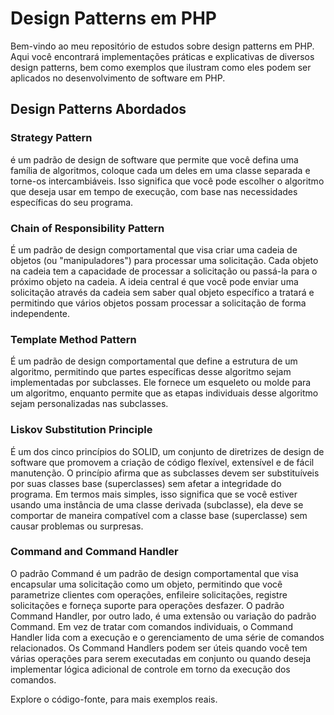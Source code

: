 # Design Patterns em PHP

Bem-vindo ao meu repositório de estudos sobre design patterns em PHP. Aqui você encontrará implementações práticas e explicativas de diversos design patterns, bem como exemplos que ilustram como eles podem ser aplicados no desenvolvimento de software em PHP.

## Design Patterns Abordados

### Strategy Pattern

é um padrão de design de software que permite que você defina uma família de algoritmos, coloque cada um deles em uma classe separada e torne-os intercambiáveis. Isso significa que você pode escolher o algoritmo que deseja usar em tempo de execução, com base nas necessidades específicas do seu programa.

### Chain of Responsibility Pattern

É um padrão de design comportamental que visa criar uma cadeia de objetos (ou "manipuladores") para processar uma solicitação. Cada objeto na cadeia tem a capacidade de processar a solicitação ou passá-la para o próximo objeto na cadeia. A ideia central é que você pode enviar uma solicitação através da cadeia sem saber qual objeto específico a tratará e permitindo que vários objetos possam processar a solicitação de forma independente.

### Template Method Pattern

É um padrão de design comportamental que define a estrutura de um algoritmo, permitindo que partes específicas desse algoritmo sejam implementadas por subclasses. Ele fornece um esqueleto ou molde para um algoritmo, enquanto permite que as etapas individuais desse algoritmo sejam personalizadas nas subclasses.

### Liskov Substitution Principle

É um dos cinco princípios do SOLID, um conjunto de diretrizes de design de software que promovem a criação de código flexível, extensível e de fácil manutenção. O princípio afirma que as subclasses devem ser substituíveis por suas classes base (superclasses) sem afetar a integridade do programa. Em termos mais simples, isso significa que se você estiver usando uma instância de uma classe derivada (subclasse), ela deve se comportar de maneira compatível com a classe base (superclasse) sem causar problemas ou surpresas.

### Command and Command Handler

O padrão Command é um padrão de design comportamental que visa encapsular uma solicitação como um objeto, permitindo que você parametrize clientes com operações, enfileire solicitações, registre solicitações e forneça suporte para operações desfazer.
O padrão Command Handler, por outro lado, é uma extensão ou variação do padrão Command. Em vez de tratar com comandos individuais, o Command Handler lida com a execução e o gerenciamento de uma série de comandos relacionados.
Os Command Handlers podem ser úteis quando você tem várias operações para serem executadas em conjunto ou quando deseja implementar lógica adicional de controle em torno da execução dos comandos.

Explore o código-fonte, para mais exemplos reais.
